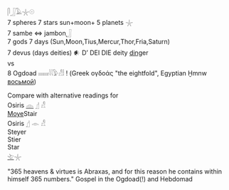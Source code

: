 𓋴𓃀𓄿𓇼𓇳  
7 spheres 7 stars sun+moon+ 5 planets 𓇼  
7 sambe ⇔ jambon[𓃀](𓃀)  
7 gods 7 days (Sun,Moon,Tius,Mercur,Thor,Fria,Saturn)  
7 devus (days deities) 𒀭	D’ DEI DIE	deity	[ding](ding)er  
vs  
8 Ogdoad 𓏤𓏤𓏤𓏤𓏤𓏤𓏤𓏤𓇋𓇋𓅱𓀭𓏪 ! (Greek ογδοάς "the eightfold", Egyptian Ḫmnw [восьмой](восьмой))  


Compare with alternative readings for  
   Osiris [𓁹](𓁹) [𓊨](𓊨) 𓀭  
[Moye](Moye)Stair  
   Osiris 𓊨 𓁹 𓀭  
Steyer  
Stier  
Star  
[𓄀](𓄀)𓇼  

"365 heavens & virtues is Abraxas, and for this reason he contains within himself 365 numbers." Gospel in the Ogdoad(!) and Hebdomad  